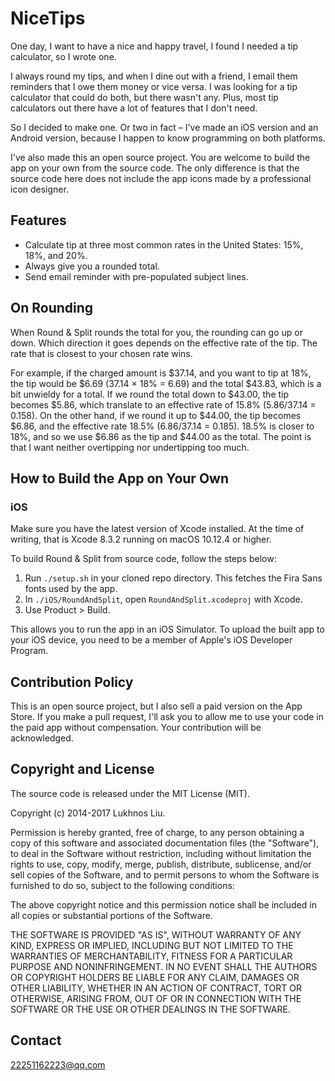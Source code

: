 # NiceTips

One day, I want to have a nice and happy travel, I found I needed a tip calculator, so I wrote one.

I always round my tips, and when I dine out with a friend, I email them
reminders that I owe them money or vice versa. I was looking for a tip
calculator that could do both, but there wasn't any. Plus, most tip calculators
out there have a lot of features that I don't need.

So I decided to make one. Or two in fact – I've made an iOS version and an
Android version, because I happen to know programming on both platforms.

I've also made this an open source project. You are welcome to build the app
on your own from the source code. The only difference is that the source code
here does not include the app icons made by a professional icon designer.


## Features

* Calculate tip at three most common rates in the United States: 15%, 18%, and
  20%.
* Always give you a rounded total.
* Send email reminder with pre-populated subject lines.


## On Rounding

When Round & Split rounds the total for you, the rounding can go up or down.
Which direction it goes depends on the effective rate of the tip. The rate
that is closest to your chosen rate wins.

For example, if the charged amount is $37.14, and you want to tip at 18%,
the tip would be $6.69 (37.14 × 18% = 6.69) and the total $43.83, which is
a bit unwieldy for a total. If we round the total down to $43.00, the tip
becomes $5.86, which translate to an effective rate of 15.8%
(5.86/37.14 = 0.158). On the other hand, if we round it up to $44.00, the tip
becomes $6.86, and the effective rate 18.5% (6.86/37.14 = 0.185). 18.5% is
closer to 18%, and so we use $6.86 as the tip and $44.00 as the total. The
point is that I want neither overtipping nor undertipping too much.


## How to Build the App on Your Own

### iOS

Make sure you have the latest version of Xcode installed. At the time
of writing, that is Xcode 8.3.2 running on macOS 10.12.4 or higher.

To build Round & Split from source code, follow the steps below:

1. Run `./setup.sh` in your cloned repo directory. This fetches the Fira Sans
   fonts used by the app.
2. In `./iOS/RoundAndSplit`, open `RoundAndSplit.xcodeproj` with Xcode.
3. Use Product > Build.

This allows you to run the app in an iOS Simulator. To upload the built app to
your iOS device, you need to be a member of Apple's iOS Developer Program.


## Contribution Policy

This is an open source project, but I also sell a paid version on the App
Store. If you make a pull request, I'll ask you to allow me to use your code
in the paid app without compensation. Your contribution will be acknowledged.


## Copyright and License

The source code is released under the MIT License (MIT).

Copyright (c) 2014-2017 Lukhnos Liu.

Permission is hereby granted, free of charge, to any person obtaining a copy
of this software and associated documentation files (the "Software"), to deal
in the Software without restriction, including without limitation the rights
to use, copy, modify, merge, publish, distribute, sublicense, and/or sell
copies of the Software, and to permit persons to whom the Software is
furnished to do so, subject to the following conditions:

The above copyright notice and this permission notice shall be included in all
copies or substantial portions of the Software.

THE SOFTWARE IS PROVIDED "AS IS", WITHOUT WARRANTY OF ANY KIND, EXPRESS OR
IMPLIED, INCLUDING BUT NOT LIMITED TO THE WARRANTIES OF MERCHANTABILITY,
FITNESS FOR A PARTICULAR PURPOSE AND NONINFRINGEMENT. IN NO EVENT SHALL THE
AUTHORS OR COPYRIGHT HOLDERS BE LIABLE FOR ANY CLAIM, DAMAGES OR OTHER
LIABILITY, WHETHER IN AN ACTION OF CONTRACT, TORT OR OTHERWISE, ARISING FROM,
OUT OF OR IN CONNECTION WITH THE SOFTWARE OR THE USE OR OTHER DEALINGS IN THE
SOFTWARE.

## Contact
22251162223@qq.com
